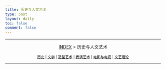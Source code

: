 ```yaml
---
title: 历史与人文艺术
type: post
layout: daily
toc: false
comment: false
---
```

---
<span><center>[INDEX](/gknows/wikimap) > 历史与人文艺术</center></span>

<small><center>[历史](/gknows/历史) | [文学](/gknows/文学) | [造型艺术](/gknows/造型艺术) | [表演艺术](/gknows/表演艺术) | [电影与电视](/gknows/电影与电视) | [文艺理论](/gknows/文艺理论)</center></small>

---
